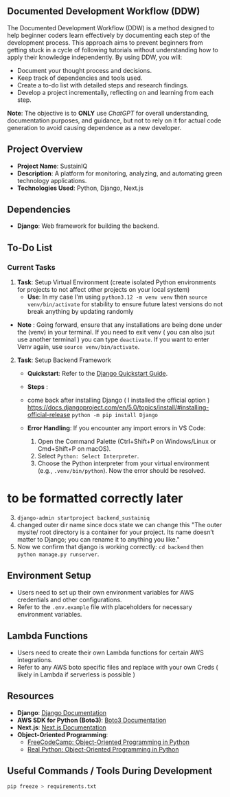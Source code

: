 ## Documented Development Workflow (DDW)

The Documented Development Workflow (DDW) is a method designed to help beginner coders learn effectively by documenting each step of the development process. This approach aims to prevent beginners from getting stuck in a cycle of following tutorials without understanding how to apply their knowledge independently. By using DDW, you will:

- Document your thought process and decisions.
- Keep track of dependencies and tools used.
- Create a to-do list with detailed steps and research findings.
- Develop a project incrementally, reflecting on and learning from each step.

**Note**: The objective is to **ONLY** use _ChatGPT_ for overall understanding, documentation purposes, and guidance, but not to rely on it for actual code generation to avoid causing dependence as a new developer.

## Project Overview

- **Project Name**: SustainIQ
- **Description**: A platform for monitoring, analyzing, and automating green technology applications.
- **Technologies Used**: Python, Django, Next.js
## Dependencies

- **Django**: Web framework for building the backend.

## To-Do List

### Current Tasks

1. **Task**: Setup Virtual Environment (create isolated Python environments for projects to not affect other projects on your local system)
   - **Use**: In my case I'm using `python3.12 -m venv venv` then `source venv/bin/activate` for stability to ensure future latest versions do not break anything by updating randomly
  - **Note** : Going forward, ensure that any installations are being done under the (venv) in your terminal. If you need to exit venv ( you can also jsut use another terminal ) you can type `deactivate`. If you want to enter Venv again, use `source venv/bin/activate`.

2. **Task**: Setup Backend Framework
   - **Quickstart**: Refer to the [Django Quickstart Guide](https://docs.djangoproject.com/en/5.0/intro/tutorial01/).
   - **Steps** : 
   -  come back after installing Django ( I installed the official option ) https://docs.djangoproject.com/en/5.0/topics/install/#installing-official-release `python -m pip install Django`

   - **Error Handling**: If you encounter any import errors in VS Code:
     1. Open the Command Palette (Ctrl+Shift+P on Windows/Linux or Cmd+Shift+P on macOS).
     2. Select `Python: Select Interpreter`.
     3. Choose the Python interpreter from your virtual environment (e.g., `.venv/bin/python`).
     Now the error should be resolved.

# to be formatted correctly later

  3. `django-admin startproject backend_sustainiq`
  4. changed outer dir name since docs state we can change this "The outer mysite/ root directory is a container for your project. Its name doesn’t matter to Django; you can rename it to anything you like."
  5. Now we confirm that django is working correctly: `cd backend` then `python manage.py runserver`.


## Environment Setup

- Users need to set up their own environment variables for AWS credentials and other configurations.
- Refer to the `.env.example` file with placeholders for necessary environment variables.

## Lambda Functions

- Users need to create their own Lambda functions for certain AWS integrations.
- Refer to any AWS boto specific files and replace with your own Creds ( likely in Lambda if serverless is possible )
## Resources

- **Django**: [Django Documentation](https://docs.djangoproject.com/en/stable/)
- **AWS SDK for Python (Boto3)**: [Boto3 Documentation](https://boto3.amazonaws.com/v1/documentation/api/latest/index.html)
- **Next.js**: [Next.js Documentation](https://nextjs.org/docs)
- **Object-Oriented Programming**:
  - [FreeCodeCamp: Object-Oriented Programming in Python](https://www.freecodecamp.org/news/object-oriented-programming-in-python/)
  - [Real Python: Object-Oriented Programming in Python](https://realpython.com/python3-object-oriented-programming/)

## Useful Commands / Tools During Development

```bash
pip freeze > requirements.txt
